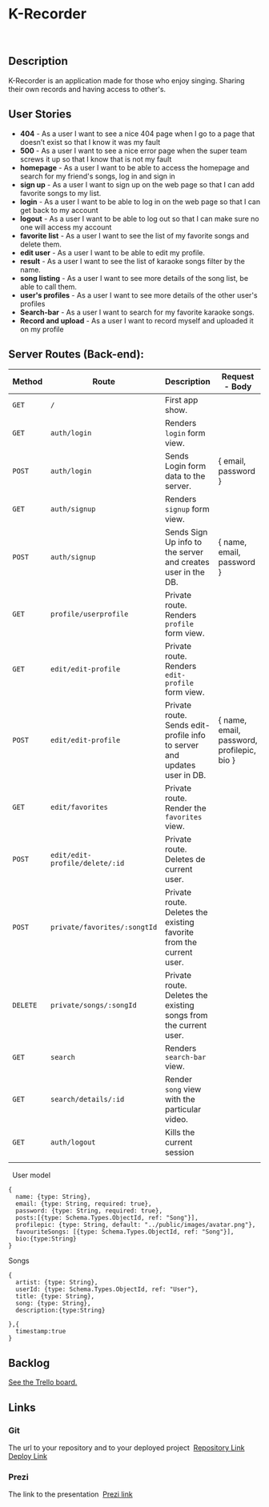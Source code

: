 # K-Recorder

​
​
## Description

K-Recorder is an application made for those who enjoy singing. Sharing their own records and having access to other's.



## User Stories

- **404** - As a user I want to see a nice 404 page when I go to a page that doesn’t exist so that I know it was my fault
- **500** - As a user I want to see a nice error page when the super team screws it up so that I know that is not my fault
- **homepage** - As a user I want to be able to access the homepage and search for my friend's songs, log in and sign in
- **sign up** - As a user I want to sign up on the web page so that I can add favorite songs to my list.
- **login** - As a user I want to be able to log in on the web page so that I can get back to my account
- **logout** - As a user I want to be able to log out  so that I can make sure no one will access my account
- **favorite list** - As a user I want to see the list of my favorite songs and delete them.
- **edit user** - As a user I want to be able to edit my profile.
- **result** - As a user I want to see the list of karaoke songs filter by the name.
- **song listing** - As a user I want to see more details of the song list, be able to call them.
- **user's profiles** - As a user I want to see more details of the other user's profiles
- **Search-bar** - As a user I want to search for my favorite karaoke songs.
- **Record and upload** -  As a user I want to record myself and uploaded it on my profile
​
​
​
## Server Routes (Back-end):

| **Method** | **Route**                     | **Description**                                              | Request - Body                                           |
| ---------- | ----------------------------- | ------------------------------------------------------------ | -------------------------------------------------------- |
| `GET`      | `/`                           | First app show.                                              |                                                          |
| `GET`      | `auth/login`                 | Renders `login` form view.                                   |                                                          |
| `POST`     | `auth/login`                 | Sends Login form data to the server.                         | { email, password }                                      |
| `GET`      | `auth/signup`                | Renders `signup` form view.                                  |                                                          |
| `POST`     | `auth/signup`                | Sends Sign Up info to the server and creates user in the DB. | { name, email, password }                                |
| `GET`      | `profile/userprofile` | Private route. Renders `profile` form view.                  |                                                          |
| `GET`      | `edit/edit-profile` | Private route. Renders `edit-profile` form view.             |                                                          |
| `POST`  | `edit/edit-profile` | Private route. Sends edit-profile info to server and updates user in DB. | { name, email, password, profilepic, bio } |
| `GET`      | `edit/favorites`     | Private route. Render the `favorites` view.                  |                                                          |
| `POST`     | ``edit/edit-profile/delete/:id`` | Private route. Deletes de current user. |                                  |
| `POST` | `private/favorites/:songtId` | Private route. Deletes the existing favorite from the current user. ||
| `DELETE`   | `private/songs/:songId` | Private route. Deletes the existing songs from the current user. ||
| `GET`      | `search`            | Renders `search-bar` view.                                   |                                                          |
| `GET`      | `search/details/:id`         | Render `song` view with the particular video.                |                                                          |
| `GET` | `auth/logout` | Kills the current session | |
|  |  |  | |

​
​
User model
​
```
{
  name: {type: String},
  email: {type: String, required: true},
  password: {type: String, required: true},
  posts:[{type: Schema.Types.ObjectId, ref: "Song"}],
  profilepic: {type: String, default: "../public/images/avatar.png"},
  favouriteSongs: [{type: Schema.Types.ObjectId, ref: "Song"}],
  bio:{type:String}
}
```

Songs
​
```
{
  artist: {type: String},
  userId: {type: Schema.Types.ObjectId, ref: "User"},
  title: {type: String},
  song: {type: String},
  description:{type:String}
​
},{
  timestamp:true
}
```

## Backlog

[See the Trello board.](https://trello.com/b/Ni3giVKf/ironhackproject)
​
​
​
## Links

### Git

The url to your repository and to your deployed project
​
[Repository Link](https://gist.github.com/ross-u/8f91ec13aeaf35a1ba7603848284703f)
​
[Deploy Link](https://k-recorder.herokuapp.com/)
​
​
​
### Prezi

The link to the presentation
​
 [Prezi link](https://prezi.com/lxa9rptr8rlf/?utm_campaign=share&utm_medium=copy)